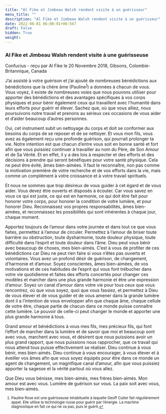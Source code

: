 ```yaml
---
title: "Al Fike et Jimbeau Walsh rendent visite à un guérisseur"
menu_title: ""
description: "Al Fike et Jimbeau Walsh rendent visite à un guérisseur"
date: 2022-06-01 06:00:01+00:567
draft: False
hidden: True
weight:
---
```

### Al Fike et Jimbeau Walsh rendent visite à une guérisseuse

Confucius - reçu par Al Fike le 20 Novembre 2018, Gibsons, Colombie-Britannique, Canada

J’ai assisté à votre guérison et j’ai ajouté de nombreuses bénédictions aux bénédictions que la chère âme (Pauline<sup id=”a1”>[1](#f1)</sup>) a données à chacun de vous. Vous voyez, il existe de nombreuses voies que nous pouvons utiliser pour apporter des bénédictions et des avantages spécifiques à vos corps physiques et pour bénir également ceux qui travaillent avec l’humanité dans leurs efforts pour guérir et élever. Sachez que, où que vous alliez, nous poursuivons notre travail et prenons au sérieux ces occasions de vous aider et d’aider beaucoup d’autres personnes.

Oui, cet instrument subit un nettoyage du corps et doit se conformer aux besoins du corps de se reposer et de se nettoyer. Et vous mon fils, vous avez as également reçu une profonde guérison, qui pourrait prolonger ta vie. Notre intention est que chacun d’entre vous soit en bonne santé et fort afin que vous puissiez continuer à travailler au nom du Père, de Son Amour et de Sa Vérité. Et en effet, il y a des lois à respecter et des efforts et des décisions à prendre qui seront bénéfiques pour votre santé physique. Cela ne peut être évité, âmes bien-aimées. Il faut le reconnaître, non pas comme la motivation première de votre recherche et de vos efforts dans la vie, mais comme un complément à votre croissance et à votre travail spirituels.

Et nous ne sommes que trop désireux de vous guider à cet égard et de vous aider. Vous devez être ouverts et disposés à écouter. Car vous savez en vous ce qui est juste, ce qui est en harmonie, ce qui doit être fait pour honorer votre corps, pour honorer la condition de votre lumière, et pour honorer Dieu. Reconnaissez vos propres responsabilités, âmes bien-aimées, et reconnaissez les possibilités qui sont inhérentes à chaque jour, chaque moment.

Apportez toujours de l’amour dans votre journée et dans tout ce que vous faites, permettez à l’amour de circuler. Permettez à l’amour de briser toute barrière ou obstruction, toute dysharmonie, toute douleur physique, toute difficulté dans l’esprit et toute douleur dans l’âme. Dieu peut vous bénir avec beaucoup de choses, mes bien-aimés. C’est à vous de profiter de ces bénédictions car Dieu ne peut rien faire si vous n’êtes pas ouverts et volontaires. Vous avez un profond désir de guérison, de changement, d’harmonie et d’amour. Soyez conscientes, âmes bien-aimées, de vos motivations et de ces habitudes de l’esprit qui vous font trébucher dans votre vie quotidienne et faites des efforts concertés pour changer ces modèles et marcher dans une plus grande harmonie et être une expression d’amour. Soyez un canal d’amour dans votre vie pour tous ceux que vous rencontrez, où que vous soyez, quoi que vous fassiez, et permettez à Dieu de vous élever et de vous guider et de vous amener dans la grande lumière dont il a l’intention de vous envelopper afin que chaque âme, chaque cellule de votre être, chaque partie de chacun dans ce monde puisse connaître cette lumière. Le pouvoir de celle-ci peut changer le monde et apporter une plus grande harmonie à tous.

Grand amour et bénédictions à vous mes fils, mes précieux fils, qui font l’effort de marcher dans la lumière et de savoir que moi et beaucoup sont avec vous, marchent avec vous, et désirent que nous puissions avoir un plus grand rapport, que nous puissions nous rapprocher, que ce travail qui nous attend tous puisse effectivement se réaliser. Dieu continue à vous bénir, mes bien-aimés. Dieu continue à vous encourager, à vous élever et à éveiller vos âmes afin que vous soyez équipés pour être dans ce monde un agent de changement, un magnifique canal d’amour, afin que vous puissiez apporter la sagesse et la vérité partout où vous allez.

Que Dieu vous bénisse, mes bien-aimés, mes frères bien-aimés. Mon amour est avec vous. Lumière de guérison sur vous. La paix soit avec vous, mes bien-aimés.
<small>

1. <large id=”f1”> Pauline Rose est une guérisseuse inhabituelle à laquelle Geoff Cutler fait régulièrement appel. Elle utilise la technologie russe pour guérir par l’énergie. La machine diagnostique en fait ce qui ne va pas, puis le guérit.[↩](#a1)







